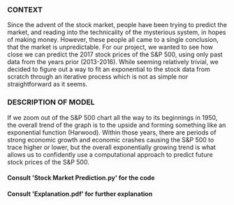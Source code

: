 ### CONTEXT 
Since the advent of the stock market, people have been trying to predict the market, and reading 
into the technicality of the mysterious system, in hopes of making money. However, these people 
all came to a single conclusion, that the market is unpredictable. For our project, we wanted to 
see how close we can predict the 2017 stock prices of the S&P 500, using only past data from the 
years prior (2013-2016).  While seeming relatively trivial, we decided to figure out a way to fit 
an exponential to the stock data from scratch through an iterative process which is not as simple 
nor straightforward as it seems. 

### DESCRIPTION OF MODEL 
If we zoom out of the S&P 500 chart all the way to its beginnings in 1950, the overall trend of the graph is to the upside and forming something like an exponential 
function (Harwood). Within those years, there are periods of strong economic growth and 
economic crashes causing the S&P 500 to trace higher or lower, but the overall exponentially 
growing trend is what allows us to confidently use a computational approach to predict future 
stock prices of the S&P 500. 

#### Consult 'Stock Market Prediction.py' for the code
#### Consult 'Explanation.pdf' for further explanation
